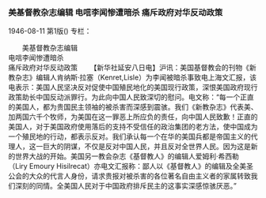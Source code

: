 ### 美基督教杂志编辑  电唁李闻惨遭暗杀  痛斥政府对华反动政策

1946-08-11
第1版()
专栏：

　　美基督教杂志编辑  
    电唁李闻惨遭暗杀  
    痛斥政府对华反动政策
　　【新华社延安八日电】沪讯：美国基督教会的刊物《新教杂志》编辑人肯纳斯·拉塞（Kenret,Lisle）为李闻被暗杀事致电上海文汇报，该电表示：美国人民坚决反对促使中国殖民地化的美国现行政策，深恨美国政府现行政策助长中国反动派罪行。为此向中国人民致深切的慰问。电文称：“每一个正直的美国人，都为贵国民主领袖的被杀害而深感到震骇。我们《新教杂志》代表美、加两国六千个牧师，为美国在这一罪恶上所应负的责任，向中国人民致歉！正直的美国人，对于美国政府使用落后的支持不受信任的政治集团的老方法，使中国成为一个殖民地的行动，都表示反对。我们承认每一个在华的美国兵都是帝国主义的代理人，这一巨大的阴谋，不仅是反对中国人民，并且反对全世界人民。因为这是新的世界大战的开始。美国另一教会杂志《基督教人》的编辑人爱姆利·希西勒（Liry Emoury Hisilrecat）亦电文汇报称：鄙人以《基督教人》的编辑及全美圣公会的大众的代言人身份，请求贵报对被杀害的各位著名自由主义者的家属转致我们深刻的同情。全美国人民对于中国政府排斥民主的这事实深感惊骇厌恶。”
